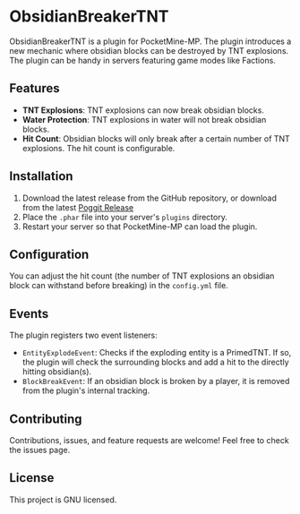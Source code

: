 # ObsidianBreakerTNT

ObsidianBreakerTNT is a plugin for PocketMine-MP. The plugin introduces a new mechanic where obsidian blocks can be destroyed by TNT explosions.
The plugin can be handy in servers featuring game modes like Factions.

## Features

- **TNT Explosions**: TNT explosions can now break obsidian blocks.
- **Water Protection**: TNT explosions in water will not break obsidian blocks.
- **Hit Count**: Obsidian blocks will only break after a certain number of TNT explosions. The hit count is configurable.

## Installation

1. Download the latest release from the GitHub repository, or download from the latest [Poggit Release](https://poggit.pmmp.io/p/ObsidianBreakerTNT/)
2. Place the `.phar` file into your server's `plugins` directory.
3. Restart your server so that PocketMine-MP can load the plugin.

## Configuration

You can adjust the hit count (the number of TNT explosions an obsidian block can withstand before breaking) in the `config.yml` file.

## Events

The plugin registers two event listeners:
- `EntityExplodeEvent`: Checks if the exploding entity is a PrimedTNT. If so, the plugin will check the surrounding blocks and add a hit to the directly hitting obsidian(s).
- `BlockBreakEvent`: If an obsidian block is broken by a player, it is removed from the plugin's internal tracking.

## Contributing

Contributions, issues, and feature requests are welcome! Feel free to check the issues page.

## License

This project is GNU licensed.
